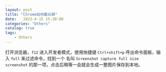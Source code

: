 ```yaml
---                
layout: post            
title: "Chrome如何截长屏"                
date:   2022-4-15 15:30:00                 
categories: "Others"                
catalog: true                
tags:                 
    - Others                
---      
```


打开浏览器，`f12` 进入开发者模式，使用快捷键 `Ctrl+shift+p` 呼出命令面板，输入 `full` 来过滤命令，找到一个 名叫 `Screenshot capture full size screenshot`  的那一项，点击后稍等一会就会生成一整图片保存到本地。